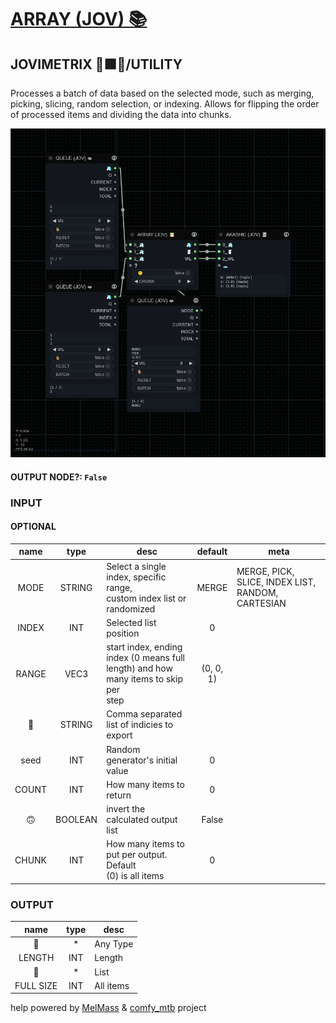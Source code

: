# [ARRAY (JOV) 📚](https://raw.githubusercontent.com/Amorano/Jovimetrix-examples/master/node/ARRAY/ARRAY.md)

## JOVIMETRIX 🔺🟩🔵/UTILITY

Processes a batch of data based on the selected mode, such as merging, picking, slicing, random selection, or indexing. Allows for flipping the order of processed items and dividing the data into chunks.

![ARRAY](https://raw.githubusercontent.com/Amorano/Jovimetrix-examples/master/node/ARRAY/ARRAY.png)

#### OUTPUT NODE?: `False`

### INPUT

#### OPTIONAL

name | type | desc | default | meta
:---:|:---:|---|:---:|---
MODE  |  STRING  | Select a single index, specific range,<br>custom index list or randomized | MERGE | MERGE, PICK, SLICE, INDEX LIST, RANDOM,<br>CARTESIAN
INDEX  |  INT  | Selected list position | 0 | 
RANGE  |  VEC3  | start index, ending index (0 means full<br>length) and how many items to skip per<br>step | (0, 0, 1) | 
📝  |  STRING  | Comma separated list of indicies to export |  | 
seed  |  INT  | Random generator's initial value | 0 | 
COUNT  |  INT  | How many items to return | 0 | 
🙃  |  BOOLEAN  | invert the calculated output list | False | 
CHUNK  |  INT  | How many items to put per output. Default<br>(0) is all items | 0 | 

### OUTPUT

name | type | desc
:---:|:---:|---
🦄  |  *  | Any Type 
LENGTH  |  INT  | Length 
🧾  |  *  | List 
FULL SIZE  |  INT  | All items 

help powered by [MelMass](https://github.com/melMass) & [comfy_mtb](https://github.com/melMass/comfy_mtb) project